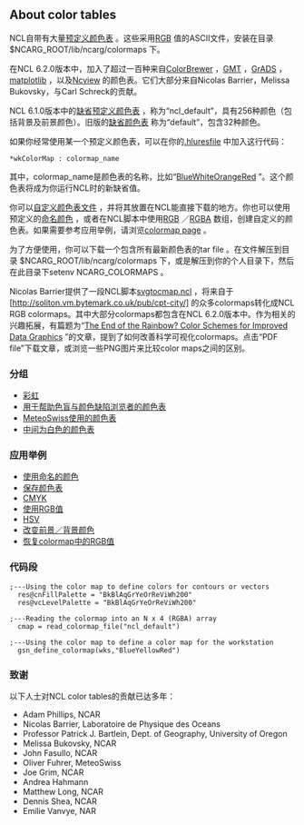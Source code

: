 ## About color tables

NCL自带有大量[预定义颜色表](http://www.ncl.ucar.edu/Document/Graphics/color_table_gallery.shtml) 。这些采用[RGB](http://www.ncl.ucar.edu/Document/glossary.shtml#RGB) 值的ASCII文件，安装在目录 $NCARG_ROOT/lib/ncarg/colormaps 下。

在NCL 6.2.0版本中，加入了超过一百种来自[ColorBrewer](http://colorbrewer2.org/#type=sequential&scheme=BuGn&n=3) ，[GMT](http://gmt.soest.hawaii.edu) ，[GrADS](http://www.iges.org/grads/) ，[matplotlib](http://matplotlib.org) ，以及[Ncview](http://meteora.ucsd.edu/~pierce/ncview_home_page.html) 的颜色表。它们大部分来自Nicolas Barrier，Melissa Bukovsky，与Carl Schreck的贡献。

NCL 6.1.0版本中的[缺省预定义颜色表](http://www.ncl.ucar.edu/Document/Graphics/ColorTables/ncl_default.shtml) ，称为“ncl_default”，具有256种颜色（包括背景及前景颜色）。旧版的[缺省颜色表](http://www.ncl.ucar.edu/Document/Graphics/ColorTables/hlu_default.shtml) 称为“default”，包含32种颜色。

如果你经常使用某一个预定义颜色表，可以在你的[.hluresfile](http://www.ncl.ucar.edu/Document/Graphics/hlures.shtml) 中加入这行代码：

`*wkColorMap : colormap_name`

其中，colormap_name是颜色表的名称，比如“[BlueWhiteOrangeRed](http://www.ncl.ucar.edu/Document/Graphics/ColorTables/BlueWhiteOrangeRed.shtml) ”。这个颜色表将成为你运行NCL时的新缺省值。

你可以[自定义颜色表文件](http://www.ncl.ucar.edu/Document/Graphics/create_color_table.shtml) ，并将其放置在NCL能直接下载的地方。你也可以使用预定义的[命名颜色](http://www.ncl.ucar.edu/Document/Graphics/named_colors.shtml) ，或者在NCL脚本中使用[RGB](http://www.ncl.ucar.edu/Document/glossary.shtml#RGB) ／[RGBA](http://www.ncl.ucar.edu/Document/glossary.shtml#RGBA) 数组，创建自定义的颜色表。如果需要参考应用举例，请浏览[colormap page](http://www.ncl.ucar.edu/Applications/colormap.shtml) 。

为了方便使用，你可以下载一个包含所有最新颜色表的tar file 。在文件解压到目录 $NCARG_ROOT/lib/ncarg/colormaps 下，或是解压到你的个人目录下，然后在此目录下setenv NCARG_COLORMAPS 。

Nicolas Barrier提供了一段NCL脚本[svgtocmap.ncl](http://www.ncl.ucar.edu/Document/Graphics/Scripts/svgtocmap.ncl) ，将来自于[http://soliton.vm.bytemark.co.uk/pub/cpt-city/] 的众多colormaps转化成NCL RGB colormaps。其中大部分colormaps都包含在NCL 6.2.0版本中。作为相关的兴趣拓展，有篇题为“[The End of the Rainbow? Color Schemes for Improved Data Graphics](http://geog.uoregon.edu/datagraphics/EOS/index.htm) ”的文章，提到了如何改善科学可视化colormaps。点击“PDF file”下载文章，或浏览一些PNG图片来比较color maps之间的区别。

### 分组

* [彩虹](http://www.ncl.ucar.edu/Document/Graphics/ColorTables/Rainbow_cat.shtml)
* [用于帮助色盲与颜色缺陷浏览者的颜色表](http://www.ncl.ucar.edu/Document/Graphics/ColorTables/Aid_in_color_blindness_cat.shtml)
* [MeteoSwiss使用的颜色表](http://www.ncl.ucar.edu/Document/Graphics/ColorTables/MeteoSwiss_cat.shtml)
* [中间为白色的颜色表](http://www.ncl.ucar.edu/Document/Graphics/ColorTables/White-in-the-middle_cat.shtml)

### 应用举例

* [使用命名的颜色](http://www.ncl.ucar.edu/Applications/color.shtml#ex4)
* [保存颜色表](http://www.ncl.ucar.edu/Applications/color.shtml#ex8)
* [CMYK](http://www.ncl.ucar.edu/Applications/color.shtml#ex11)
* [使用RGB值](http://www.ncl.ucar.edu/Applications/color.shtml#ex12)
* [HSV](http://www.ncl.ucar.edu/Applications/color.shtml#ex13)
* [改变前景／背景颜色](http://www.ncl.ucar.edu/Applications/color.shtml#ex14)
* [恢复colormap中的RGB值](http://www.ncl.ucar.edu/Applications/color.shtml#ex16)

### 代码段

```
;---Using the color map to define colors for contours or vectors
  res@cnFillPalette = "BkBlAqGrYeOrReViWh200"
  res@vcLevelPalette = "BkBlAqGrYeOrReViWh200"

;---Reading the colormap into an N x 4 (RGBA) array
  cmap = read_colormap_file("ncl_default")

;---Using the color map to define a color map for the workstation
  gsn_define_colormap(wks,"BlueYellowRed")
```

### 致谢

以下人士对NCL color tables的贡献已达多年：

* Adam Phillips, NCAR
* Nicolas Barrier, Laboratoire de Physique des Oceans
* Professor Patrick J. Bartlein, Dept. of Geography, University of Oregon
* Melissa Bukovsky, NCAR
* John Fasullo, NCAR
* Oliver Fuhrer, MeteoSwiss
* Joe Grim, NCAR
* Andrea Hahmann
* Matthew Long, NCAR
* Dennis Shea, NCAR
* Emilie Vanvye, NAR